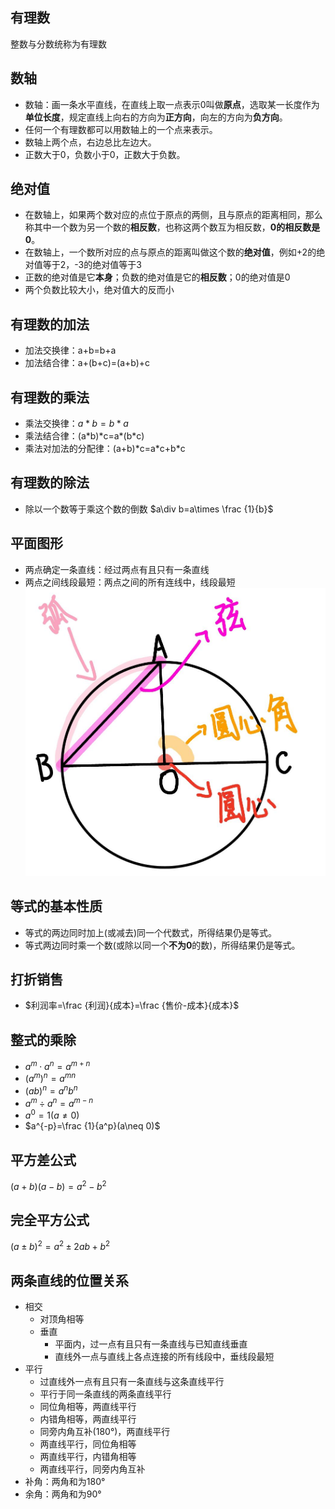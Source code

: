<script id="MathJax-script" async src="/mathjax/LaTeX.js"></script>


## 有理数
整数与分数统称为有理数

## 数轴
- 数轴：画一条水平直线，在直线上取一点表示0叫做**原点**，选取某一长度作为**单位长度**，规定直线上向右的方向为**正方向**，向左的方向为**负方向**。
- 任何一个有理数都可以用数轴上的一个点来表示。
- 数轴上两个点，右边总比左边大。
- 正数大于0，负数小于0，正数大于负数。

## 绝对值
- 在数轴上，如果两个数对应的点位于原点的两侧，且与原点的距离相同，那么称其中一个数为另一个数的**相反数**，也称这两个数互为相反数，**0的相反数是0**。
- 在数轴上，一个数所对应的点与原点的距离叫做这个数的**绝对值**，例如+2的绝对值等于2，-3的绝对值等于3
- 正数的绝对值是它**本身**；负数的绝对值是它的**相反数**；0的绝对值是0
- 两个负数比较大小，绝对值大的反而小

## 有理数的加法
- 加法交换律：a+b=b+a
- 加法结合律：a+(b+c)=(a+b)+c

## 有理数的乘法
- 乘法交换律：$a*b=b*a$
- 乘法结合律：(a\*b)\*c=a\*(b\*c)
- 乘法对加法的分配律：(a+b)\*c=a\*c+b\*c

## 有理数的除法
- 除以一个数等于乘这个数的倒数
$a\div b=a\times \frac {1}{b}$

## 平面图形
- 两点确定一条直线：经过两点有且只有一条直线
- 两点之间线段最短：两点之间的所有连线中，线段最短
![CZSX](CZSX/photo_2024-09-12_00-45-50.jpg)

## 等式的基本性质
- 等式的两边同时加上(或减去)同一个代数式，所得结果仍是等式。
- 等式两边同时乘一个数(或除以同一个**不为0**的数)，所得结果仍是等式。

## 打折销售
- $利润率=\frac {利润}{成本}=\frac {售价-成本}{成本}$

## 整式的乘除
- $a^m \cdot a^n=a^{m+n}$
- $(a^m)^n=a^{mn}$
- $(ab)^n=a^nb^n$
- $a^m \div a^n=a^{m-n}$
- $a^0=1 (a\neq 0)$
- $a^{-p}=\frac {1}{a^p}(a\neq 0)$

## 平方差公式
$(a+b)(a-b)=a^2-b^2$

## 完全平方公式
$(a \pm b)^2=a^2 \pm 2ab+b^2$

## 两条直线的位置关系
- 相交
    - 对顶角相等
    - 垂直
         - 平面内，过一点有且只有一条直线与已知直线垂直
        - 直线外一点与直线上各点连接的所有线段中，垂线段最短
- 平行
    - 过直线外一点有且只有一条直线与这条直线平行
    - 平行于同一条直线的两条直线平行
    - 同位角相等，两直线平行
    - 内错角相等，两直线平行
    - 同旁内角互补(180°)，两直线平行
    - 两直线平行，同位角相等
    - 两直线平行，内错角相等
    - 两直线平行，同旁内角互补
- 补角：两角和为180°
- 余角：两角和为90°




